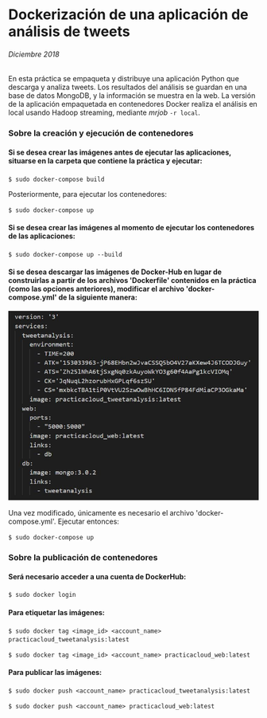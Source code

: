 # Dockerización de una aplicación de análisis de tweets

###### Diciembre 2018

En esta práctica se empaqueta y distribuye una aplicación Python que descarga y analiza tweets. Los resultados del análisis se guardan en una base de datos MongoDB, y la información se muestra en la web. La versión de la aplicación empaquetada en contenedores Docker realiza el análisis en local usando Hadoop streaming, mediante _mrjob_ `-r local`.


### Sobre la creación y ejecución de contenedores

#### Si se desea crear las imágenes antes de ejecutar las aplicaciones, situarse en la carpeta que contiene la práctica y ejecutar:

`$ sudo docker-compose build`

Posteriormente, para ejecutar los contenedores:

`$ sudo docker-compose up`

#### Si se desea crear las imágenes al momento de ejecutar los contenedores de las aplicaciones:

`$ sudo docker-compose up --build`

#### Si se desea descargar las imágenes de Docker-Hub en lugar de construirlas a partir de los archivos 'Dockerfile' contenidos en la práctica (como las opciones anteriores), modificar el archivo 'docker-compose.yml' de la siguiente manera:

![mod_yml](./images/mod_yml.JPG)

Una vez modificado, únicamente es necesario el archivo 'docker-compose.yml'. Ejecutar entonces:

`$ sudo docker-compose up`

### Sobre la publicación de contenedores

#### Será necesario acceder a una cuenta de DockerHub:

`$ sudo docker login`

#### Para etiquetar las imágenes:

`$ sudo docker tag <image_id> <account_name> practicacloud_tweetanalysis:latest`

`$ sudo docker tag <image_id> <account_name> practicacloud_web:latest`

#### Para publicar las imágenes:

`$ sudo docker push <account_name> practicacloud_tweetanalysis:latest`

`$ sudo docker push <account_name> practicacloud_web:latest`


